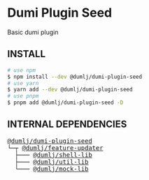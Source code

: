 <!-- This file is dynamically generated. please edit in __readme__ -->

# Dumi Plugin Seed

Basic dumi plugin

## INSTALL

```bash
# use npm
$ npm install --dev @dumlj/dumi-plugin-seed
# use yarn
$ yarn add --dev @dumlj/dumi-plugin-seed
# use pnpm
$ pnpm add @dumlj/dumi-plugin-seed -D
```

## INTERNAL DEPENDENCIES

<pre style="font-family:monospace;"><a href="https://github.com/dumlj/dumlj-build/tree/main/@webpack-plugin/dumi-plugin-seed" target="_blank">@dumlj/dumi-plugin-seed</a>
└─┬ <a href="https://github.com/dumlj/dumlj-build/tree/main/@feature/feature-updater" target="_blank">@dumlj/feature-updater</a>
  ├─── <a href="https://github.com/dumlj/dumlj-build/tree/main/@lib/shell-lib" target="_blank">@dumlj/shell-lib</a>
  ├─── <a href="https://github.com/dumlj/dumlj-build/tree/main/@lib/util-lib" target="_blank">@dumlj/util-lib</a>
  └─── <a href="https://github.com/dumlj/dumlj-build/tree/main/@lib/mock-lib" target="_blank">@dumlj/mock-lib</a></pre>
